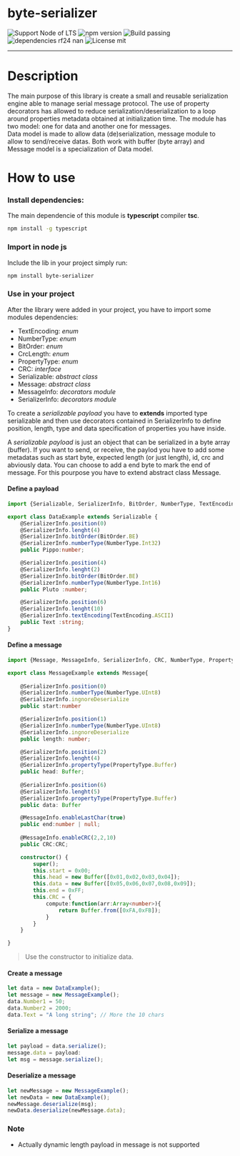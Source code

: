 # byte-serializer

![Support Node of LTS](https://img.shields.io/badge/node-LTS-brightgreen.svg?style=plastic) ![npm version](https://img.shields.io/badge/npm-5.3.0-brightgreen.svg?style=plastic) ![Build passing](https://img.shields.io/badge/build-passing-brightgreen.svg?style=plastic) ![dependencies rf24 nan](https://img.shields.io/badge/dependencies-typescript-blue.svg?style=plastic) ![License mit](https://img.shields.io/badge/license-MIT-blue.svg?style=plastic)

---

# Description
The main purpose of this library is create a small and reusable serialization engine able to manage serial message protocol. The use of property decorators has allowed to reduce serialization/deserialization to a loop around properties metadata obtained at initialization time. The module has two model: one for data and another one for messages.<br>
Data model is made to allow data (de)serialization, message module to allow to send/receive datas. Both work with buffer (byte array) and Message model is a specialization of Data model.


# How to use

### Install dependencies:
The main dependencie of this module is **typescript** compiler **tsc**.
```sh
npm install -g typescript
```
### Import in node js
Include the lib in your project simply run:
```sh
npm install byte-serializer
```

### Use in your project

After the library were added in your project, you have to import some modules dependencies:
- TextEncoding: _enum_
- NumberType: _enum_
- BitOrder: _enum_
- CrcLength: _enum_
- PropertyType: _enum_
- CRC: _interface_
- Serializable: _abstract class_
- Message: _abstract class_
- MessageInfo: _decorators module_
- SerializerInfo: _decorators module_

To create a _serializable payload_ you have to **extends** imported type serializable and then use decorators contained in SerializerInfo to define position, length, type and data specification of properties you have inside.

A _serializable payload_ is just an object that can be serialized in a byte array (buffer). If you want to send, or receive, the paylod you have to add some metadatas such as start byte, expected length (or just length), id, crc and abviously data. You can choose to add a end byte to mark the end of message. For this pourpose you have to extend abstract class Message.

#### Define a payload
```ts
import {Serializable, SerializerInfo, BitOrder, NumberType, TextEncoding} from 'byte-serializer'

export class DataExample extends Serializable {
    @SerializerInfo.position(0)
    @SerializerInfo.lenght(4)
    @SerializerInfo.bitOrder(BitOrder.BE)
    @SerializerInfo.numberType(NumberType.Int32)
    public Pippo:number;

    @SerializerInfo.position(4)
    @SerializerInfo.lenght(2)
    @SerializerInfo.bitOrder(BitOrder.BE)
    @SerializerInfo.numberType(NumberType.Int16)
    public Pluto :number;

    @SerializerInfo.position(6)
    @SerializerInfo.lenght(10)
    @SerializerInfo.textEncoding(TextEncoding.ASCII)
    public Text :string;
}
```
#### Define a message
```ts
import {Message, MessageInfo, SerializerInfo, CRC, NumberType, PropertyType} from 'byte-serializer'

export class MessageExample extends Message{
 
    @SerializerInfo.position(0)
    @SerializerInfo.numberType(NumberType.UInt8)
    @SerializerInfo.ingnoreDeserialize
    public start:number

    @SerializerInfo.position(1) 
    @SerializerInfo.numberType(NumberType.UInt8)  
    @SerializerInfo.ingnoreDeserialize  
    public length: number;

    @SerializerInfo.position(2)    
    @SerializerInfo.lenght(4)
    @SerializerInfo.propertyType(PropertyType.Buffer)
    public head: Buffer;
    
    @SerializerInfo.position(6)   
    @SerializerInfo.lenght(5)
    @SerializerInfo.propertyType(PropertyType.Buffer)
    public data: Buffer

    @MessageInfo.enableLastChar(true)
    public end:number | null;
   
    @MessageInfo.enableCRC(2,2,10)
    public CRC:CRC;

    constructor() {
        super();
        this.start = 0x00;
        this.head = new Buffer([0x01,0x02,0x03,0x04]);
        this.data = new Buffer([0x05,0x06,0x07,0x08,0x09]);
        this.end = 0xFF;
        this.CRC = {
            compute:function(arr:Array<number>){
                return Buffer.from([0xFA,0xFB]);
            }
        }
    }

}
```
> Use the constructor to initialize data.
#### Create a message
```ts
let data = new DataExample();
let message = new MessageExample();
data.Number1 = 50;
data.Number2 = 2000;
data.Text = "A long string"; // More the 10 chars
```

#### Serialize a message
```ts
let payload = data.serialize();
message.data = payload:
let msg = message.serialize();
```

#### Deserialize a message
```ts
let newMessage = new MessageExample();
let newData = new DataExample();
newMessage.deserialize(msg);
newData.deserialize(newMessage.data);
```

### Note
- Actually dynamic length payload in message is not supported